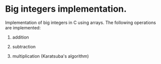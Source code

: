 # Big integers implementation.

Implementation of big integers in C using arrays. The following operations are implemented:
  1. addition
  
  2. subtraction
  
  3. multiplication (Karatsuba's algorithm)
